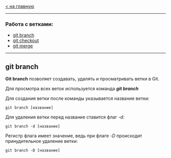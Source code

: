 [< на главную](./readme.md)

---

### Работа с ветками:
- [git branch](./branch.md)
- [git checkout](./checkout.md)
- [git merge](./merge.md)

---

## git branch

**Git branch** позволяет создавать, удалять и просматривать ветки в Git.

Для просмотра всех веток используется команда ***git branch***

Для создания ветки после команды указывается название ветки:

~~~bash=
git branch [название]
~~~

Для удаления ветки перед название ставится флаг *-d*:
~~~bash=
git branch -d [название]
~~~

Регистр флага имеет значение, ведь при флаге *-D* происходит принудительное удаление ветки:
~~~bash=
git branch -D [название]
~~~